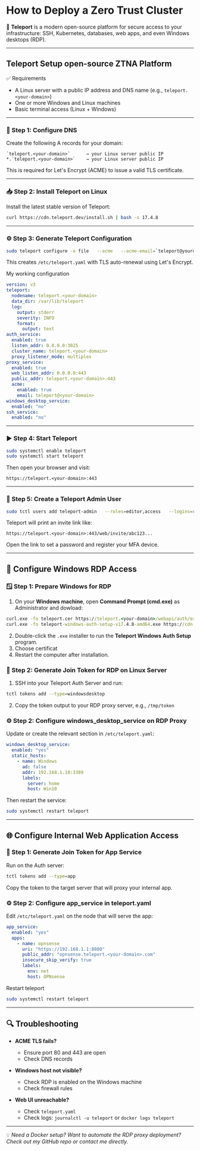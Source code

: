 # How to Deploy a Zero Trust Cluster


🚀 **Teleport** is a modern open-source platform for secure access to your infrastructure: SSH, Kubernetes, databases, web apps, and even Windows desktops (RDP).

---

## Teleport Setup open-source ZTNA Platform

  ✅ Requirements
- A Linux server with a public IP address and DNS name (e.g., `teleport.<your-domain>`)
- One or more Windows and Linux machines
- Basic terminal access (Linux + Windows)

---

### 📌 Step 1: Configure DNS

Create the following A records for your domain:

```
`teleport.<your-domain>`      → your Linux server public IP  
*.`teleport.<your-domain>`    → your Linux server public IP
```

This is required for Let's Encrypt (ACME) to issue a valid TLS certificate.

---

### 📥 Step 2: Install Teleport on Linux

Install the latest stable version of Teleport:

```bash
curl https://cdn.teleport.dev/install.sh | bash -s 17.4.8
```

---

### ⚙️ Step 3: Generate Teleport Configuration

```bash
sudo teleport configure -o file   --acme   --acme-email=`teleport@yourdomain.com`   --cluster-name=`teleport.<your-domain>`
```

This creates `/etc/teleport.yaml` with TLS auto-renewal using Let's Encrypt.

My working configuration

```yaml
version: v3
teleport:
  nodename: teleport.<your-domain>
  data_dir: /var/lib/teleport
  log:
    output: stderr
    severity: INFO
    format:
      output: text
auth_service:
  enabled: true
  listen_addr: 0.0.0.0:3025
  cluster_name: teleport.<your-domain>
  proxy_listener_mode: multiplex
proxy_service:
  enabled: true
  web_listen_addr: 0.0.0.0:443
  public_addr: teleport.<your-domain>:443
  acme:
    enabled: true
    email: teleport@<your-domain>
windows_desktop_service:
  enabled: "no"
ssh_service:
  enabled: "no"
```

---

### ▶️ Step 4: Start Teleport

```bash
sudo systemctl enable teleport
sudo systemctl start teleport
```

Then open your browser and visit:

```
https://teleport.<your-domain>:443
```

---

### 👤 Step 5: Create a Teleport Admin User

```bash
sudo tctl users add teleport-admin   --roles=editor,access   --logins=root,ubuntu
```

Teleport will print an invite link like:

```
https://teleport.<your-domain>:443/web/invite/abc123...
```

Open the link to set a password and register your MFA device.

---

## 🔐 Configure Windows RDP Access

### 🪟 Step 1: Prepare Windows for RDP
1. On your **Windows machine**, open **Command Prompt (cmd.exe)** as Administrator and dowload:
```cmd
curl.exe -fo teleport.cer https://teleport.<your-domain>/webapi/auth/export?type=windows
curl.exe -fo teleport-windows-auth-setup-v17.4.8-amd64.exe https://cdn.teleport.dev/teleport-windows-auth-setup-v17.4.8-amd64.exe
```
2. Double-click the `.exe` installer to run the **Teleport Windows Auth Setup** program.
3. Choose certificat
4. Restart the computer after installation.

### 🔐 Step 2: Generate Join Token for RDP on Linux Server
1. SSH into your Teleport Auth Server and run:
```bash
tctl tokens add --type=windowsdesktop
```
2. Copy the token output to your RDP proxy server, e.g., `/tmp/token`

### ⚙️ Step 2: Configure windows_desktop_service on RDP Proxy
Update or create the relevant section in `/etc/teleport.yaml`:
```yaml
windows_desktop_service:
  enabled: "yes"
  static_hosts:
    - name: Windows
      ad: false
      addr: 192.168.1.10:3389
      labels:
        server: home
        host: Win10
```
Then restart the service:
```bash
sudo systemctl restart teleport
```

---

## 🌐 Configure Internal Web Application Access

### 🔐 Step 1: Generate Join Token for App Service
Run on the Auth server:
```bash
tctl tokens add --type=app
```
Copy the token to the target server that will proxy your internal app.

### ⚙️ Step 2: Configure app_service in teleport.yaml
Edit `/etc/teleport.yaml` on the node that will serve the app:
```yaml
app_service:
  enabled: "yes"
  apps:
    - name: opnsense
      uri: "https://192.168.1.1:8080"
      public_addr: "opnsense.teleport.<your-domain>.com"
      insecure_skip_verify: true
      labels:
        env: net
        host: OPNsense
```
Restart teleport
```bash
sudo systemctl restart teleport
```

---

## 🔍 Troubleshooting

- **ACME TLS fails?**  
  - Ensure port 80 and 443 are open  
  - Check DNS records  

- **Windows host not visible?**  
  - Check RDP is enabled on the Windows machine  
  - Check firewall rules  

- **Web UI unreachable?**  
  - Check `teleport.yaml`  
  - Check logs: `journalctl -u teleport` or `docker logs teleport`

---

💡 *Need a Docker setup? Want to automate the RDP proxy deployment? Check out my GitHub repo or contact me directly.*


